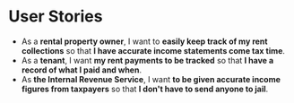 # User Stories

- As a **rental property owner**, I want to **easily keep track of my rent collections** so that **I have accurate income statements come tax time**.
- As a **tenant**, I want **my rent payments to be tracked** so that **I have a record of what I paid and when**.
- As **the Internal Revenue Service**, I want **to be given accurate income figures from taxpayers** so that **I don't have to send anyone to jail**.